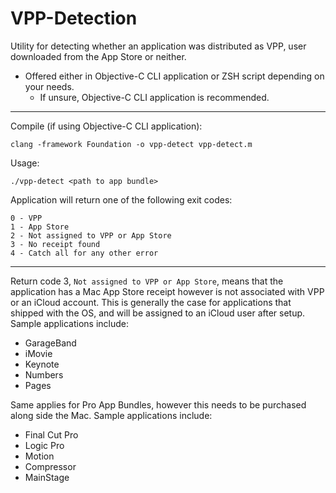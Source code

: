 # VPP-Detection
Utility for detecting whether an application was distributed as VPP, user downloaded from the App Store or neither.

* Offered either in Objective-C CLI application or ZSH script depending on your needs.
  * If unsure, Objective-C CLI application is recommended.

----------

Compile (if using Objective-C CLI application):
```
clang -framework Foundation -o vpp-detect vpp-detect.m
```

Usage:
```
./vpp-detect <path to app bundle>
```

Application will return one of the following exit codes:
```
0 - VPP
1 - App Store
2 - Not assigned to VPP or App Store
3 - No receipt found
4 - Catch all for any other error
```

----------

Return code 3, `Not assigned to VPP or App Store`, means that the application has a Mac App Store receipt however is not associated with VPP or an iCloud account. This is generally the case for applications that shipped with the OS, and will be assigned to an iCloud user after setup. Sample applications include:
* GarageBand
* iMovie
* Keynote
* Numbers
* Pages

Same applies for Pro App Bundles, however this needs to be purchased along side the Mac. Sample applications include:
* Final Cut Pro
* Logic Pro
* Motion
* Compressor
* MainStage